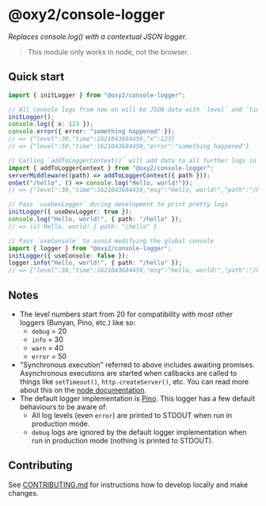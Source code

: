 # @oxy2/console-logger

_Replaces console.log() with a contextual JSON logger._

> This module only works in node, not the browser.

## Quick start

```ts
import { initLogger } from "@oxy2/console-logger";

// All console logs from now on will be JSON data with `level` and `time` properties
initLogger();
console.log({ x: 123 });
console.error({ error: "something happened" });
// => {"level":30,"time":1621043684459,"x":123}
// => {"level":50,"time":1621043684459,"error":"something happened"}

// Calling `addToLoggerContext()` will add data to all further logs in the current synchronous execution
import { addToLoggerContext } from "@oxy2/console-logger";
serverMiddleware((path) => addToLoggerContext({ path }));
onGet("/hello", () => console.log("Hello, world!"));
// => {"level":30,"time":1621043684459,"msg":"Hello, world!","path":"/hello"}

// Pass `useDevLogger` during development to print pretty logs
initLogger({ useDevLogger: true });
console.log("Hello, world!", { path: "/hello" });
// => (i) Hello, world! { path: "/hello" }

// Pass `useConsole` to avoid modifying the global console
import { logger } from "@oxy2/console-logger";
initLogger({ useConsole: false });
logger.info("Hello, world!", { path: "/hello" });
// => {"level":30,"time":1621043684459,"msg":"Hello, world!","path":"/hello"}
```

## Notes

- The level numbers start from 20 for compatibility with most other loggers (Bunyan, Pino, etc.) like so:
  - `debug` = 20
  - `info` = 30
  - `warn` = 40
  - `error` = 50
- "Synchronous execution" referred to above includes awaiting promises. Asynchronous executions are started when callbacks are called to things like `setTimeout()`, `http.createServer()`, etc. You can read more about this on the [node documentation](https://nodejs.org/api/async_hooks.html).
- The default logger implementation is [Pino](https://getpino.io/#/). This logger has a few default behaviours to be aware of:
  - All log levels (even `error`) are printed to STDOUT when run in production mode.
  - `debug` logs are ignored by the default logger implementation when run in production mode (nothing is printed to STDOUT).

## Contributing

See [CONTRIBUTING.md](../../CONTRIBUTING.md) for instructions how to develop locally and make changes.
